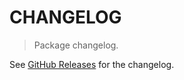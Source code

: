# CHANGELOG

> Package changelog.

See [GitHub Releases](https://github.com/stdlib-js/constants-float64-min-ln/releases) for the changelog.
